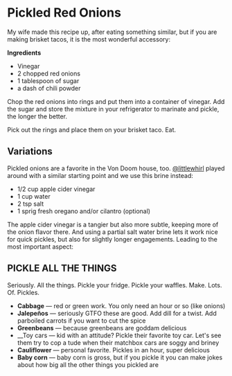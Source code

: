 Pickled Red Onions
==================

My wife made this recipe up, after eating something similar, but if you are making brisket tacos, it is the most wonderful accessory:

__Ingredients__

* Vinegar
* 2 chopped red onions
* 1 tablespoon of sugar
* a dash of chili powder

Chop the red onions into rings and put them into a container of vinegar. Add the sugar and store the mixture in your refrigerator to marinate and pickle, the longer the better.

Pick out the rings and place them on your brisket taco. Eat.

Variations
----------

Pickled onions are a favorite in the Von Doom house, too. [@littlewhirl](http://twitter.com/littlewhirl) played around with a similar starting point and we use this brine instead:
 
* 1/2 cup apple cider vinegar
* 1 cup water
* 2 tsp salt
* 1 sprig fresh oregano and/or cilantro (optional)

The apple cider vinegar is a tangier but also more subtle, keeping more of the onion flavor there. And using a partial salt water brine lets it work nice for quick pickles, but also for slightly longer engagements. Leading to the most important aspect: 

PICKLE ALL THE THINGS
---------------------

Seriously. All the things. Pickle your fridge. Pickle your waffles. Make. Lots. Of. Pickles. 

* __Cabbage__ — red or green work. You only need an hour or so (like onions)
* __Jalepeños__ — seriously GTFO these are good. Add dill for a twist. Add parboiled carrots if you want to cut the spice
* __Greenbeans__ — because greenbeans are goddam delicious
* __Toy cars — kid with an attitude? Pickle their favorite toy car. Let's see them try to cop a tude when their matchbox cars are soggy and briney
* __Cauliflower__ — personal favorite. Pickles in an hour, super delicious
* __Baby corn__ — baby corn is gross, but if you pickle it you can make jokes about how big all the other things you pickled are